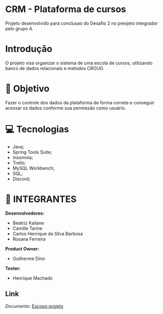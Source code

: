 # CRM - Plataforma de cursos 
Projeto desenvolvido para conclusao do Desafio 2 no preojeto integrador pelo grupo 4.

# Introdução
O projeto visa organizar o sistema de uma escola de cursos, utilizando banco de dados relacionais e metodos CROUD.


# 🎯  Objetivo
Fazer o controle dos dados da plataforma de forma correta e conseguir acessar os dados conforme sua permissão como usuário. 

 # 💻 Tecnologias 
* Java;
* Spring Tools Suite;
* Insomnia;
* Trello;
* MySQL Workbench;
* SQL;
* Discord;


# 👥 INTEGRANTES 

**Desenvolvedores:**
- Beatriz Kailane
- Camille Tarine
- Carlos Henrique da Silva Barbosa
- Rosana Ferreira

**Product Owner:**
- Guilherme Dino

**Tester:**
- Henrique Machado


## Link
*Documento:* [Escopo projeto](https://docs.google.com/document/d/11joEl_wFgnJrq7l5-i9XRADNRNGSJDWxrj1hSJP2yus/edit?usp=sharing)

